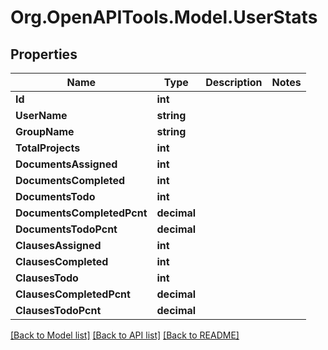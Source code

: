 
# Org.OpenAPITools.Model.UserStats

## Properties

Name | Type | Description | Notes
------------ | ------------- | ------------- | -------------
**Id** | **int** |  | 
**UserName** | **string** |  | 
**GroupName** | **string** |  | 
**TotalProjects** | **int** |  | 
**DocumentsAssigned** | **int** |  | 
**DocumentsCompleted** | **int** |  | 
**DocumentsTodo** | **int** |  | 
**DocumentsCompletedPcnt** | **decimal** |  | 
**DocumentsTodoPcnt** | **decimal** |  | 
**ClausesAssigned** | **int** |  | 
**ClausesCompleted** | **int** |  | 
**ClausesTodo** | **int** |  | 
**ClausesCompletedPcnt** | **decimal** |  | 
**ClausesTodoPcnt** | **decimal** |  | 

[[Back to Model list]](../README.md#documentation-for-models)
[[Back to API list]](../README.md#documentation-for-api-endpoints)
[[Back to README]](../README.md)


